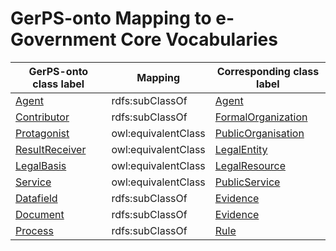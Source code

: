 # GerPS-onto Mapping to e-Government Core Vocabularies

| **GerPS-onto class label**                                              | **Mapping** | **Corresponding class label**                                                                                  |
|------------------------------------------------------------------|-------------|----------------------------------------------------------------------------------------------------------------|
| [Agent](http://BPMNbasedOntology#Agent)                          | rdfs:subClassOf   | [Agent](https://semiceu.github.io/CPSV-AP/releases/3.0.0/#Agent)                                                |
| [Contributor](https://w3id.org/GerPS-onto/ontology#Mitwirkende)           | rdfs:subClassOf  | [FormalOrganization](https://semiceu.github.io/Core-Business-Vocabulary/releases/2.00/#Formal%20Organization) |
| [Protagonist](https://w3id.org/GerPS-onto/ontology#Hauptakteur)           | owl:equivalentClass      | [PublicOrganisation](https://semiceu.github.io/CPOV/releases/2.00/#Public%20Organisation)                     |
| [ResultReceiver](https://w3id.org/GerPS-onto/ontology#Ergebnissempfänger) | owl:equivalentClass      | [LegalEntity](https://semiceu.github.io/Core-Business-Vocabulary/releases/2.00/#Legal%20Entity)               |
| [LegalBasis](https://w3id.org/GerPS-onto/ontology#Handlungsgrundlage)     | owl:equivalentClass      | [LegalResource](https://semiceu.github.io/CPSV-AP/releases/3.1.0/#Legal%20Resource)                            |
| [Service](https://w3id.org/GerPS-onto/ontology#Leistung)                  | owl:equivalentClass      | [PublicService](https://semiceu.github.io/CPSV-AP/releases/3.1.0/#Public%20Service)                           |
| [Datafield](https://w3id.org/GerPS-onto/ontology#Datenfelder)             | rdfs:subClassOf   | [Evidence](https://semiceu.github.io/CPSV-AP/releases/3.1.0/#Evidence)                                         |
| [Document](https://w3id.org/GerPS-onto/ontology#Dokument)                 | rdfs:subClassOf   | [Evidence](https://semiceu.github.io/CPSV-AP/releases/3.1.0/#Evidence)                                         |
| [Process](https://w3id.org/GerPS-onto/ontology#Prozess)                   | rdfs:subClassOf   | [Rule](https://semiceu.github.io/CPSV-AP/releases/3.0.0/#Rule)

